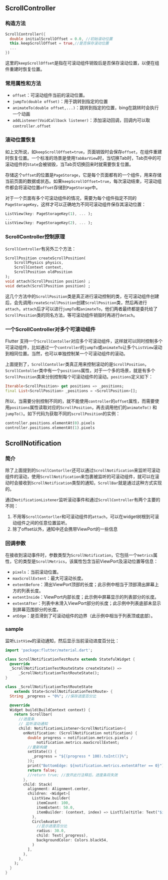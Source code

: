 ## ScrollController

### 构造方法

```dart
ScrollController({
  double initialScrollOffset = 0.0, //初始滚动位置
  this.keepScrollOffset = true,//是否保存滚动位置
  ...
})
```

这里的`keepScrollOffset`是指在可滚动组件销毁后是否保存滚动位置，以便在组件重建时恢复位置。

### 常用属性和方法

- `offset`：可滚动组件当前的滚动位置。
- `jumpTo(double offset)`：用于跳转到指定的位置
- `animateTo(double offset,...)`：跳转到指定的位置，bing在跳转时会执行一个动画
- `addListener(VoidCallback listener)`：添加滚动回调，回调内可以取`controller.offset`

### 滚动位置恢复

如上文所说，如`keepScrollOffset=true`，页面销毁时会保存`offset`，在组件重建时恢复位置。一个标准的场景是使用`TabBarView`时，当切换Tab时，Tab页中的可滚动组件的`State`会被销毁，当Tab页切换回来时就需要恢复位置。

存储这个`offset`的位置是`PageStorage`，它是每个页面都有的一个组件，用来存储当前页面的数据或状态。如果`keepScrollOffset=true`，每次滚动结束，可滚动组件都会将滚动位置`offset`存储到`PageStorage`中。

对于一个页面有多个可滚动组件的情况，需要为每个组件指定不同的`PageStorageKey`，这样才可以正确地为不同可滚动组件保存其滚动位置：

```dart
ListView(key: PageStorageKey(1), ... );
...
ListView(key: PageStorageKey(2), ... );
```

### ScrollController控制原理

`ScrollController`有另外三个方法：

```dart
ScrollPosition createScrollPosition(
    ScrollPhysics physics,
    ScrollContext context,
    ScrollPosition oldPosition
);
void attach(ScrollPosition position) ;
void detach(ScrollPosition position) ;
```

这几个方法中的`ScrollPosition`类是真正进行滚动控制的类，在可滚动组件创建后，会先调用`createScrollPosition`创建`ScrollPosition`类，然后再进行`attach`，`attach`后才可以进行`jumpTo`和`animateTo`，他们两者最终都是委托给了`ScrollPosition`类的同名方法，等可滚动组件销毁时再进行`detach`。

### 一个ScrollController对多个可滚动组件

Flutter 支持一个`ScrollContoller`对应多个可滚动组件，这样就可以同时控制多个可滚动组件，比如通过一个`controller`的`jumpTo`或`animateTo`让多个`ListView`滚动到相同位置。当然，也可以单独控制某一个可滚动组件的滚动。

上面提到了，`ScrollContoller`类真正用来控制滚动的是`ScrollPosition`，`ScrollContoller`类中有一个`positions`属性，对于一个多的场景，就是有多个`ScrollPosition`类来分别控制每个可滚动组件的滚动。`positions`定义如下：

```dart
Iterable<ScrollPosition> get positions => _positions;
final List<ScrollPosition> _positions = <ScrollPosition>[];
```

所以，当需要分别控制不同的，就不能使用`controller`的`offset`属性，而需要使用`positions`属性读取对应的`ScrollPosition`，再去调用他们的`animateTo()` 和 `jumpTo()`。如下代码为获取不同的`scrollPosition`的实例：

```dart
controller.positions.elementAt(0).pixels
controller.positions.elementAt(1).pixels
```



## ScrollNotification

### 简介

除了上面提到的`ScrollContorller`还可以通过`ScrollNotification`来监听可滚动组件的滚动，使用`ScrollNotification`来包裹被监听的可滚动组件，就可以在滚动时会接收到`ScrollNotification`类型的通知，`ScrollBar`就是通过这种方式实现的。

通过`NotificationListener`监听滚动事件和通过`ScrollController`有两个主要的不同：

1. 不用等`ScrollContorller`和可滚动组件的`attach`，可以在widget树根到可滚动组件之间的任意位置监听。
2. 除了offset以外，通知中还会携带ViewPort的一些信息

### 回调参数

在接收到滚动事件时，参数类型为`ScrollNotification`，它包括一个`metrics`属性，它的类型是`ScrollMetrics`，该属性包含当前ViewPort及滚动位置等信息：

- `pixels`：当前滚动位置。
- `maxScrollExtent`：最大可滚动长度。
- `extentBefore`：滑出ViewPort顶部的长度；此示例中相当于顶部滑出屏幕上方的列表长度。
- `extentInside`：ViewPort内部长度；此示例中屏幕显示的列表部分的长度。
- `extentAfter`：列表中未滑入ViewPort部分的长度；此示例中列表底部未显示到屏幕范围部分的长度。
- `atEdge`：是否滑到了可滚动组件的边界（此示例中相当于列表顶或底部）。

### sample

监听`ListView`的滚动通知，然后显示当前滚动进度百分比：

```dart
import 'package:flutter/material.dart';

class ScrollNotificationTestRoute extends StatefulWidget {
  @override
  _ScrollNotificationTestRouteState createState() =>
      _ScrollNotificationTestRouteState();
}

class _ScrollNotificationTestRouteState
    extends State<ScrollNotificationTestRoute> {
  String _progress = "0%"; //保存进度百分比

  @override
  Widget build(BuildContext context) {
    return Scrollbar(
      //进度条
      // 监听滚动通知
      child: NotificationListener<ScrollNotification>(
        onNotification: (ScrollNotification notification) {
          double progress = notification.metrics.pixels /
              notification.metrics.maxScrollExtent;
          //重新构建
          setState(() {
            _progress = "${(progress * 100).toInt()}%";
          });
          print("BottomEdge: ${notification.metrics.extentAfter == 0}");
          return false;
          //return true; //放开此行注释后，进度条将失效
        },
        child: Stack(
          alignment: Alignment.center,
          children: <Widget>[
            ListView.builder(
              itemCount: 100,
              itemExtent: 50.0,
              itemBuilder: (context, index) => ListTile(title: Text("$index")),
            ),
            CircleAvatar(
              //显示进度百分比
              radius: 30.0,
              child: Text(_progress),
              backgroundColor: Colors.black54,
            )
          ],
        ),
      ),
    );
  }
}
```